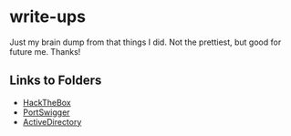 # write-ups
Just my brain dump from that things I did. Not the prettiest, but good for future me. Thanks!

## Links to Folders

- [HackTheBox](HackTheBox\htbIndex.md)
- [PortSwigger](PortSwigger-Labs/ALL%20Labs%20methodology%201c44cc8fcddb45f8902f3d7cbef46697.md)
- [ActiveDirectory](ActiveDirectory/adIndex.md)
